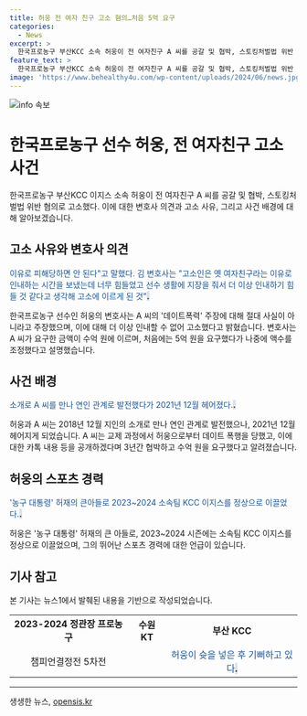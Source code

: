 ```yaml
---
title: 허웅 전 여자 친구 고소 혐의…처음 5억 요구
categories:
  - News
excerpt: >
  한국프로농구 부산KCC 소속 허웅이 전 여자친구 A 씨를 공갈 및 협박, 스토킹처벌법 위반 혐의로 고소했다. 허웅 측 변호사는 A 씨의 데이트폭력 주장을 부인하며, 수십억 원을 요구하는 A 씨의 행동을 고소의 이유로 언급했다. 이에 대한 허웅의 입장과 A 씨의 요구사항이 논란을 일으키고 있다.
feature_text: >
  한국프로농구 부산KCC 소속 허웅이 전 여자친구 A 씨를 공갈 및 협박, 스토킹처벌법 위반 혐의로 고소했다. 허웅 측 변호사는 A 씨의 데이트폭력 주장을 부인하며, 수십억 원을 요구하는 A 씨의 행동을 고소의 이유로 언급했다. 이에 대한 허웅의 입장과 A 씨의 요구사항이 논란을 일으키고 있다.
image: 'https://www.behealthy4u.com/wp-content/uploads/2024/06/news.jpg'
---
```


<p><img src="https://www.behealthy4u.com/wp-content/uploads/2024/06/news.jpg" alt="info 속보" /></p>

<h1>한국프로농구 선수 허웅, 전 여자친구 고소사건</h1>

<p data-ke-size="size16">한국프로농구 부산KCC 이지스 소속 허웅이 전 여자친구 A 씨를 공갈 및 협박, 스토킹처벌법 위반 혐의로 고소했다. 이에 대한 변호사 의견과 고소 사유, 그리고 사건 배경에 대해 알아보겠습니다.</p>

<h2 data-ke-size="size26">고소 사유와 변호사 의견</h2>

<p><span style="color: #1a5490;">이유로 피해당하면 안 된다"고 말했다. 김 변호사는 "고소인은 옛 여자친구라는 이유로 인내하는 시간을 보냈는데 너무 힘들었고 선수 생활에 지장을 줘서 더 이상 인내하기 힘들 것 같다고 생각해 고소에 이르게 된 것"</span><b><span style="background-color: #21538527;">.</span></b></p>

<p>한국프로농구 선수인 허웅의 변호사는 A 씨의 '데이트폭력' 주장에 대해 절대 사실이 아니라고 주장했으며, 이에 대해 더 이상 인내할 수 없어 고소했다고 밝혔습니다. 변호사는 A 씨가 요구한 금액이 수억 원에 이르며, 처음에는 5억 원을 요구했다가 나중에 액수를 조정했다고 설명했습니다.</p>

<h2 data-ke-size="size26">사건 배경</h2>

<p><span style="color: #1a5490;">소개로 A 씨를 만나 연인 관계로 발전했다가 2021년 12월 헤어졌다.</span><b><span style="background-color: #21538527;">.</span></b></p>

<p>허웅과 A 씨는 2018년 12월 지인의 소개로 만나 연인 관계로 발전했으나, 2021년 12월 헤어지게 되었습니다. A 씨는 교제 과정에서 허웅으로부터 데이트 폭행을 당했고, 이에 대한 카톡 내용 등을 공개하겠다며 3년간 협박하고 수억 원을 요구했다고 알려졌습니다.</p>

<h2 data-ke-size="size26">허웅의 스포츠 경력</h2>

<p><span style="color: #1a5490;">'농구 대통령' 허재의 큰아들로 2023~2024 소속팀 KCC 이지스를 정상으로 이끌었다.</span><b><span style="background-color: #21538527;">.</span></b></p>

<p>허웅은 '농구 대통령' 허재의 큰 아들로, 2023~2024 시즌에는 소속팀 KCC 이지스를 정상으로 이끌었으며, 그의 뛰어난 스포츠 경력에 대한 언급이 있습니다.</p>

<h2 data-ke-size="size26">기사 참고</h2>

<p>본 기사는 뉴스1에서 발췌된 내용을 기반으로 작성되었습니다.</p>

<table>
  <tbody>
    <tr>
      <td style="text-align: center; height: 17px;"><b>2023-2024 정관장 프로농구</b></td>
      <td style="text-align: center; height: 17px;"><b>수원 KT</b></td>
      <td style="text-align: center; height: 17px;"><b>부산 KCC</b></td>
    </tr>
    <tr>
      <td style="text-align: center; height: 17px;">챔피언결정전 5차전</td>
      <td style="text-align: center; height: 17px;"></td>
      <td style="text-align: center; height: 17px;"><span style="color: #1a5490;">허웅이 슛을 넣은 후 기뻐하고 있다</span><b><span style="background-color: #21538527;">.</span></b></td>
    </tr>
  </tbody>
</table>

<hr>
생생한 뉴스, <a href="https://opensis.kr" rel="dofollow">opensis.kr</a>


